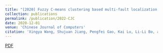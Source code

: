 ```yaml
---
title: "[2020] Fuzzy C-means clustering based multi-fault localization (in Chinese)"
collection: publications
permalink: /publication/2022-CJC
date: 2020-12-01
venue: 'Chinese Journal of Computers'
citation: 'Xingya Wang, Shujuan Jiang, Pengfei Gao, Kai Lu, Li-Li Bo, and Yanmei Zhang. "Fuzzy C-means clustering based multi-fault localization". Chinese Journal of Computers, 2020, 43(2): 206-232.'
---
```


[PDF](http://ntu-juking.github.io/files/计算机学报2020.pdf)
